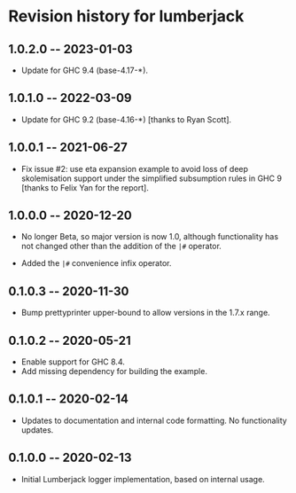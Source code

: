 # Revision history for lumberjack

## 1.0.2.0 -- 2023-01-03

  * Update for GHC 9.4 (base-4.17-*).

## 1.0.1.0 -- 2022-03-09

  * Update for GHC 9.2 (base-4.16-*) [thanks to Ryan Scott].

## 1.0.0.1 -- 2021-06-27

  * Fix issue #2: use eta expansion example to avoid loss of deep
    skolemisation support under the simplified subsumption rules in
    GHC 9 [thanks to Felix Yan for the report].

## 1.0.0.0 -- 2020-12-20

  * No longer Beta, so major version is now 1.0, although functionality
    has not changed other than the addition of the `|#` operator.

  * Added the `|#` convenience infix operator.

## 0.1.0.3 -- 2020-11-30

* Bump prettyprinter upper-bound to allow versions in the 1.7.x range.

## 0.1.0.2 -- 2020-05-21

* Enable support for GHC 8.4.
* Add missing dependency for building the example.

## 0.1.0.1 -- 2020-02-14

* Updates to documentation and internal code formatting.  No functionality updates.

## 0.1.0.0 -- 2020-02-13

* Initial Lumberjack logger implementation, based on internal usage.
